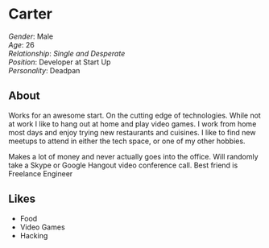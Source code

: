 Carter
======
  
*Gender*: Male  
*Age*: 26  
*Relationship*: *Single and Desperate*  
*Position*: Developer at Start Up  
*Personality*: Deadpan

About
------
Works for an awesome start. On the cutting edge of technologies. While not at work I like to hang out at home and play video games. I work from home most days and enjoy trying new restaurants and cuisines. I like to find new meetups to attend in either the tech space, or one of my other hobbies.
 
Makes a lot of money and never actually goes into the office. Will randomly take a Skype or Google Hangout video conference call. Best friend is Freelance Engineer
 
  
Likes
------
+ Food
+ Video Games
+ Hacking
